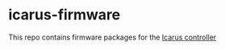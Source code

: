 # icarus-firmware

This repo contains firmware packages for the [Icarus controller](https://github.com/nnarain/icarus)
